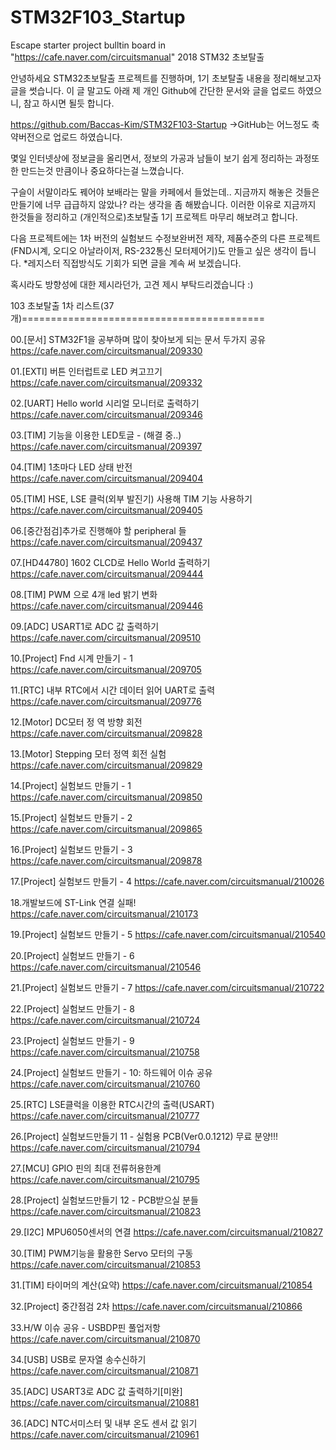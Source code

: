 # STM32F103_Startup
Escape starter project
bulltin board in "https://cafe.naver.com/circuitsmanual" 2018 STM32 초보탈출


안녕하세요 STM32초보탈출 프로젝트를 진행하며, 1기 초보탈출 내용을 정리해보고자 글을 썻습니다.
이 글 말고도 아래 제 개인 Github에 간단한 문서와 글을 업로드 하였으니, 참고 하시면 될듯 합니다.

https://github.com/Baccas-Kim/STM32F103-Startup
->GitHub는 어느정도 축약버전으로 업로드 하였습니다.

몇일 인터넷상에 정보글을 올리면서, 정보의 가공과 남들이 보기 쉽게 정리하는 과정또한 만드는것 만큼이나 중요하다는걸 느꼈습니다. 

구슬이 서말이라도 꿰어야 보배라는 말을 카페에서 들었는데.. 지금까지 해놓은 것들은 만들기에 너무 급급하지 않았나? 라는 생각을 좀 해봤습니다.
이러한 이유로 지금까지 한것들을 정리하고 (개인적으로)초보탈출 1기 프로젝트 마무리 해보려고 합니다.

다음 프로젝트에는 1차 버전의 실험보드 수정보완버전 제작, 제품수준의 다른 프로젝트(FND시계, 오디오 아날라이저, RS-232통신 모터제어기)도 만들고 싶은 생각이 듭니다.
*레지스터 직접방식도 기회가 되면 글을 계속 써 보겠습니다.

혹시라도 방향성에 대한 제시라던가, 고견 제시 부탁드리겠습니다 :)



103 초보탈출 1차 리스트(37개)==========================================

00.[문서] STM32F1을 공부하며 많이 찾아보게 되는 문서 두가지 공유
https://cafe.naver.com/circuitsmanual/209330

01.[EXTI] 버튼 인터럽트로 LED 켜고끄기
https://cafe.naver.com/circuitsmanual/209332

02.[UART] Hello world 시리얼 모니터로 출력하기
https://cafe.naver.com/circuitsmanual/209346

03.[TIM] 기능을 이용한 LED토글 - (해결 중..)
https://cafe.naver.com/circuitsmanual/209397

04.[TIM] 1초마다 LED 상태 반전
https://cafe.naver.com/circuitsmanual/209404

05.[TIM] HSE, LSE 클럭(외부 발진기) 사용해 TIM 기능 사용하기
https://cafe.naver.com/circuitsmanual/209405

06.[중간점검]추가로 진행해야 할 peripheral 들
https://cafe.naver.com/circuitsmanual/209437

07.[HD44780] 1602 CLCD로 Hello World 출력하기
https://cafe.naver.com/circuitsmanual/209444

08.[TIM] PWM 으로 4개 led 밝기 변화
https://cafe.naver.com/circuitsmanual/209446

09.[ADC] USART1로 ADC 값 출력하기
https://cafe.naver.com/circuitsmanual/209510

10.[Project] Fnd 시계 만들기 - 1 
https://cafe.naver.com/circuitsmanual/209705

11.[RTC] 내부 RTC에서 시간 데이터 읽어 UART로 출력
https://cafe.naver.com/circuitsmanual/209776

12.[Motor] DC모터 정 역 방향 회전
https://cafe.naver.com/circuitsmanual/209828

13.[Motor] Stepping 모터 정역 회전 실험
https://cafe.naver.com/circuitsmanual/209829

14.[Project] 실험보드 만들기 - 1
https://cafe.naver.com/circuitsmanual/209850

15.[Project] 실험보드 만들기 - 2
https://cafe.naver.com/circuitsmanual/209865

16.[Project] 실험보드 만들기 - 3
https://cafe.naver.com/circuitsmanual/209878

17.[Project] 실험보드 만들기 - 4
https://cafe.naver.com/circuitsmanual/210026

18.개발보드에 ST-Link 연결 실패!
https://cafe.naver.com/circuitsmanual/210173

19.[Project] 실험보드 만들기 - 5
https://cafe.naver.com/circuitsmanual/210540

20.[Project] 실험보드 만들기 - 6
https://cafe.naver.com/circuitsmanual/210546

21.[Project] 실험보드 만들기 - 7
https://cafe.naver.com/circuitsmanual/210722

22.[Project] 실험보드 만들기 - 8
https://cafe.naver.com/circuitsmanual/210724

23.[Project] 실험보드 만들기 - 9
https://cafe.naver.com/circuitsmanual/210758

24.[Project] 실험보드 만들기 - 10: 하드웨어 이슈 공유
https://cafe.naver.com/circuitsmanual/210760

25.[RTC] LSE클럭을 이용한 RTC시간의 출력(USART)
https://cafe.naver.com/circuitsmanual/210777

26.[Project] 실험보드만들기 11 - 실험용 PCB(Ver0.0.1212) 무료 분양!!!
https://cafe.naver.com/circuitsmanual/210794

27.[MCU] GPIO 핀의 최대 전류허용한계
https://cafe.naver.com/circuitsmanual/210795

28.[Project] 실험보드만들기 12 - PCB받으실 분들
https://cafe.naver.com/circuitsmanual/210823

29.[I2C] MPU6050센서의 연결
https://cafe.naver.com/circuitsmanual/210827

30.[TIM] PWM기능을 활용한 Servo 모터의 구동
https://cafe.naver.com/circuitsmanual/210853

31.[TIM] 타이머의 계산(요약) 
https://cafe.naver.com/circuitsmanual/210854

32.[Project] 중간점검 2차
https://cafe.naver.com/circuitsmanual/210866

33.H/W 이슈 공유 - USBDP핀 풀업저항
https://cafe.naver.com/circuitsmanual/210870

34.[USB] USB로 문자열 송수신하기
https://cafe.naver.com/circuitsmanual/210871

35.[ADC] USART3로 ADC 값 출력하기[미완]
https://cafe.naver.com/circuitsmanual/210881

36.[ADC] NTC서미스터 및 내부 온도 센서 값 읽기
https://cafe.naver.com/circuitsmanual/210961
